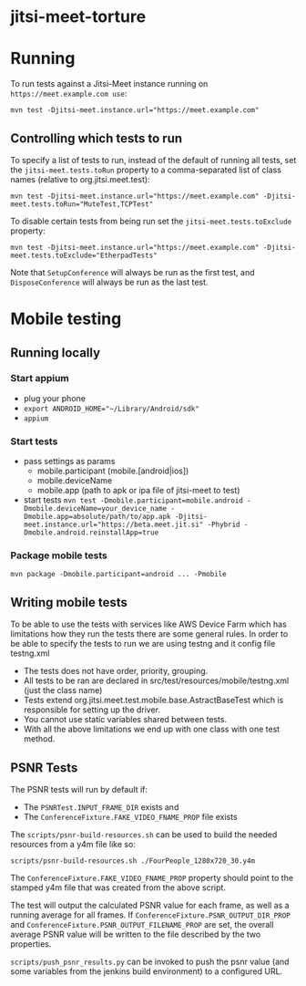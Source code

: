 jitsi-meet-torture
==================

# Running 
To run tests against a Jitsi-Meet instance running on `https://meet.example.com use`:

```mvn test -Djitsi-meet.instance.url="https://meet.example.com"```

## Controlling which tests to run
To specify a list of tests to run, instead of the default of running all tests, set the `jitsi-meet.tests.toRun` property to a comma-separated list of class names (relative to org.jitsi.meet.test):

```mvn test -Djitsi-meet.instance.url="https://meet.example.com" -Djitsi-meet.tests.toRun="MuteTest,TCPTest"```


To disable certain tests from being run set the `jitsi-meet.tests.toExclude` property:

```mvn test -Djitsi-meet.instance.url="https://meet.example.com" -Djitsi-meet.tests.toExclude="EtherpadTests"```


Note that `SetupConference` will always be run as the first test, and `DisposeConference` will always be run as the last test.

# Mobile testing

## Running locally

### Start appium
 - plug your phone
 - ``export ANDROID_HOME="~/Library/Android/sdk"``
 - ``appium``
### Start tests
- pass settings as params
  * mobile.participant (mobile.[android|ios])
  * mobile.deviceName
  * mobile.app (path to apk or ipa file of jitsi-meet to test)
- start tests
``mvn test -Dmobile.participant=mobile.android -Dmobile.deviceName=your_device_name -Dmobile.app=absolute/path/to/app.apk -Djitsi-meet.instance.url="https://beta.meet.jit.si" -Phybrid -Dmobile.android.reinstallApp=true``

### Package mobile tests
``mvn package -Dmobile.participant=android ... -Pmobile`` 

## Writing mobile tests
To be able to use the tests with services like AWS Device Farm which has 
limitations how they run the tests there are some general rules.
In order to be able to specify the tests to run we are using testng and
it config file testng.xml 
* The tests does not have order, priority, grouping.
* All tests to be ran are declared in src/test/resources/mobile/testng.xml 
    (just the class name)
* Tests extend org.jitsi.meet.test.mobile.base.AstractBaseTest which is 
responsible for setting up the driver.
* You cannot use static variables shared between tests.
* With all the above limitations we end up with one class 
with one test method.


## PSNR Tests
The PSNR tests will run by default if:
* The `PSNRTest.INPUT_FRAME_DIR` exists and
* The `ConferenceFixture.FAKE_VIDEO_FNAME_PROP` file exists

The `scripts/psnr-build-resources.sh` can be used to build the needed resources from a y4m file like so:
```
scripts/psnr-build-resources.sh ./FourPeople_1280x720_30.y4m
```

The `ConferenceFixture.FAKE_VIDEO_FNAME_PROP` property should point to the stamped y4m file that was created from the above script.

The test will output the calculated PSNR value for each frame, as well as a running average for all frames.  If `ConferenceFixture.PSNR_OUTPUT_DIR_PROP` and `ConferenceFixture.PSNR_OUTPUT_FILENAME_PROP` are set, the overall average PSNR value will be written to the file described by the two properties.

`scripts/push_psnr_results.py` can be invoked to push the psnr value (and some variables from the jenkins build environment) to a configured URL.
